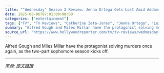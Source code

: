 ```yaml
---
title: "‘Wednesday’ Season 2 Review: Jenna Ortega Gets Lost Amid Addams Family Mayhem in Overcrowded Netflix Return"
date: 2025-08-06T07:01:00+08:00
categories: ["entertainment"]
tags: ["TV", "TV Reviews", "Catherine Zeta-Jones", "Jenna Ortega", "Luis Guzman", "Netflix", "Tim Burton", "Wednesday"]
summary: "Alfred Gough and Miles Millar have the protagonist solving murders once again, as the two-part sophomore season kicks off."
source_url: "https://www.hollywoodreporter.com/tv/tv-reviews/wednesday-season-2-review-jenna-ortega-netflix-tim-burton-1236338015/"
---
```


Alfred Gough and Miles Millar have the protagonist solving murders once again, as the two-part sophomore season kicks off.

---

*来源: [原文链接](https://www.hollywoodreporter.com/tv/tv-reviews/wednesday-season-2-review-jenna-ortega-netflix-tim-burton-1236338015/)*
